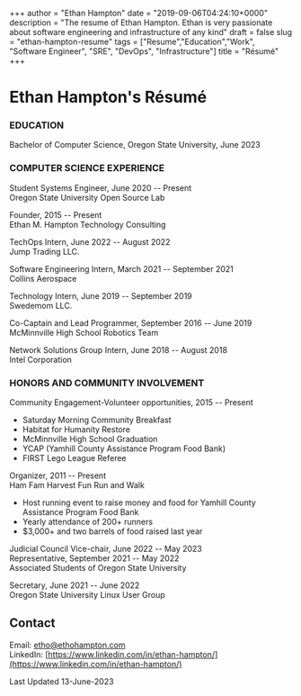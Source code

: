 +++
author = "Ethan Hampton"
date = "2019-09-06T04:24:10+0000"
description = "The resume of Ethan Hampton. Ethan is very passionate about software engineering and infrastructure of any kind"
draft = false
slug = "ethan-hampton-resume"
tags = ["Resume","Education","Work", "Software Engineer", "SRE", "DevOps", "Infrastructure"]
title = "Résumé"
+++

# Ethan Hampton's Résumé
### EDUCATION
Bachelor of Computer Science, Oregon State University, June 2023

### COMPUTER SCIENCE EXPERIENCE
Student Systems Engineer, June 2020 -- Present  
Oregon State University Open Source Lab


Founder, 2015 -- Present  
Ethan M. Hampton Technology Consulting


TechOps Intern, June 2022 -- August 2022  
Jump Trading LLC.


Software Engineering Intern, March 2021 -- September 2021  
Collins Aerospace


Technology Intern, June 2019 -- September 2019  
Swedemom LLC.


Co-Captain and Lead Programmer, September 2016 -- June 2019  
McMinnville High School Robotics Team


Network Solutions Group Intern, June 2018 -- August 2018  
Intel Corporation

### HONORS AND COMMUNITY INVOLVEMENT
Community Engagement-Volunteer opportunities, 2015 -- Present
-   Saturday Morning Community Breakfast
-   Habitat for Humanity Restore
-   McMinnville High School Graduation
-   YCAP (Yamhill County Assistance
    Program Food Bank)
-   FIRST Lego League Referee

Organizer, 2011 -- Present  
Ham Fam Harvest Fun Run and Walk
-   Host running event to raise money and food for Yamhill County
    Assistance Program Food Bank
-   Yearly attendance of 200+ runners
-   $3,000+ and two barrels of food raised last year

Judicial Council Vice-chair, June 2022 -- May 2023  
Representative, September 2021 -- May 2022  
Associated Students of Oregon State University

Secretary, June 2021 -- June 2022  
Oregon State University Linux User Group

## Contact
Email: [etho@ethohampton.com](mailto:etho@ethohampton.com)  
LinkedIn: [https://www.linkedin.com/in/ethan-hampton/](https://www.linkedin.com/in/ethan-hampton/)


Last Updated 13-June-2023
